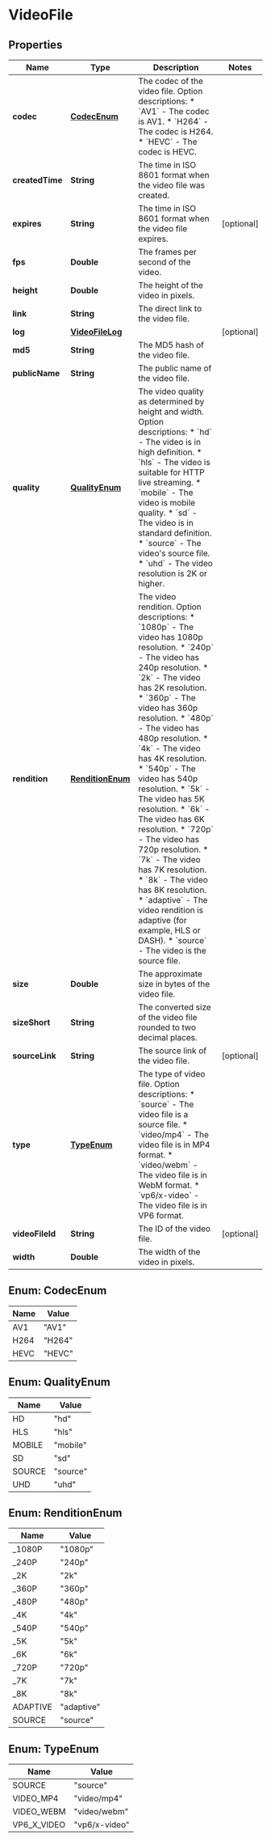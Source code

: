 

# VideoFile


## Properties

| Name | Type | Description | Notes |
|------------ | ------------- | ------------- | -------------|
|**codec** | [**CodecEnum**](#CodecEnum) | The codec of the video file.  Option descriptions:  * &#x60;AV1&#x60; - The codec is AV1.  * &#x60;H264&#x60; - The codec is H264.  * &#x60;HEVC&#x60; - The codec is HEVC.  |  |
|**createdTime** | **String** | The time in ISO 8601 format when the video file was created. |  |
|**expires** | **String** | The time in ISO 8601 format when the video file expires. |  [optional] |
|**fps** | **Double** | The frames per second of the video. |  |
|**height** | **Double** | The height of the video in pixels. |  |
|**link** | **String** | The direct link to the video file. |  |
|**log** | [**VideoFileLog**](VideoFileLog.md) |  |  [optional] |
|**md5** | **String** | The MD5 hash of the video file. |  |
|**publicName** | **String** | The public name of the video file. |  |
|**quality** | [**QualityEnum**](#QualityEnum) | The video quality as determined by height and width.  Option descriptions:  * &#x60;hd&#x60; - The video is in high definition.  * &#x60;hls&#x60; - The video is suitable for HTTP live streaming.  * &#x60;mobile&#x60; - The video is mobile quality.  * &#x60;sd&#x60; - The video is in standard definition.  * &#x60;source&#x60; - The video&#39;s source file.  * &#x60;uhd&#x60; - The video resolution is 2K or higher.  |  |
|**rendition** | [**RenditionEnum**](#RenditionEnum) | The video rendition.  Option descriptions:  * &#x60;1080p&#x60; - The video has 1080p resolution.  * &#x60;240p&#x60; - The video has 240p resolution.  * &#x60;2k&#x60; - The video has 2K resolution.  * &#x60;360p&#x60; - The video has 360p resolution.  * &#x60;480p&#x60; - The video has 480p resolution.  * &#x60;4k&#x60; - The video has 4K resolution.  * &#x60;540p&#x60; - The video has 540p resolution.  * &#x60;5k&#x60; - The video has 5K resolution.  * &#x60;6k&#x60; - The video has 6K resolution.  * &#x60;720p&#x60; - The video has 720p resolution.  * &#x60;7k&#x60; - The video has 7K resolution.  * &#x60;8k&#x60; - The video has 8K resolution.  * &#x60;adaptive&#x60; - The video rendition is adaptive (for example, HLS or DASH).  * &#x60;source&#x60; - The video is the source file.  |  |
|**size** | **Double** | The approximate size in bytes of the video file. |  |
|**sizeShort** | **String** | The converted size of the video file rounded to two decimal places. |  |
|**sourceLink** | **String** | The source link of the video file. |  [optional] |
|**type** | [**TypeEnum**](#TypeEnum) | The type of video file.  Option descriptions:  * &#x60;source&#x60; - The video file is a source file.  * &#x60;video/mp4&#x60; - The video file is in MP4 format.  * &#x60;video/webm&#x60; - The video file is in WebM format.  * &#x60;vp6/x-video&#x60; - The video file is in VP6 format.  |  |
|**videoFileId** | **String** | The ID of the video file. |  [optional] |
|**width** | **Double** | The width of the video in pixels. |  |



## Enum: CodecEnum

| Name | Value |
|---- | -----|
| AV1 | &quot;AV1&quot; |
| H264 | &quot;H264&quot; |
| HEVC | &quot;HEVC&quot; |



## Enum: QualityEnum

| Name | Value |
|---- | -----|
| HD | &quot;hd&quot; |
| HLS | &quot;hls&quot; |
| MOBILE | &quot;mobile&quot; |
| SD | &quot;sd&quot; |
| SOURCE | &quot;source&quot; |
| UHD | &quot;uhd&quot; |



## Enum: RenditionEnum

| Name | Value |
|---- | -----|
| _1080P | &quot;1080p&quot; |
| _240P | &quot;240p&quot; |
| _2K | &quot;2k&quot; |
| _360P | &quot;360p&quot; |
| _480P | &quot;480p&quot; |
| _4K | &quot;4k&quot; |
| _540P | &quot;540p&quot; |
| _5K | &quot;5k&quot; |
| _6K | &quot;6k&quot; |
| _720P | &quot;720p&quot; |
| _7K | &quot;7k&quot; |
| _8K | &quot;8k&quot; |
| ADAPTIVE | &quot;adaptive&quot; |
| SOURCE | &quot;source&quot; |



## Enum: TypeEnum

| Name | Value |
|---- | -----|
| SOURCE | &quot;source&quot; |
| VIDEO_MP4 | &quot;video/mp4&quot; |
| VIDEO_WEBM | &quot;video/webm&quot; |
| VP6_X_VIDEO | &quot;vp6/x-video&quot; |



